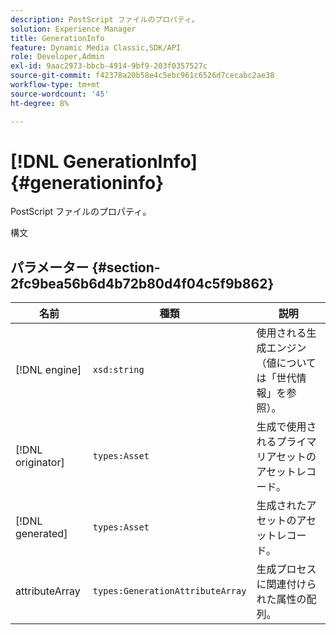 ```yaml
---
description: PostScript ファイルのプロパティ。
solution: Experience Manager
title: GenerationInfo
feature: Dynamic Media Classic,SDK/API
role: Developer,Admin
exl-id: 9aac2973-bbcb-4914-9bf9-203f0357527c
source-git-commit: f42378a20b58e4c5ebc961c6526d7cecabc2ae38
workflow-type: tm+mt
source-wordcount: '45'
ht-degree: 8%

---
```


# [!DNL GenerationInfo]{#generationinfo}

PostScript ファイルのプロパティ。

構文

## パラメーター {#section-2fc9bea56b6d4b72b80d4f04c5f9b862}

| 名前 | 種類 | 説明 |
|---|---|---|
| [!DNL engine] | `xsd:string` | 使用される生成エンジン（値については「世代情報」を参照）。 |
| [!DNL originator] | `types:Asset` | 生成で使用されるプライマリアセットのアセットレコード。 |
| [!DNL generated] | `types:Asset` | 生成されたアセットのアセットレコード。 |
| attributeArray | `types:GenerationAttributeArray` | 生成プロセスに関連付けられた属性の配列。 |
